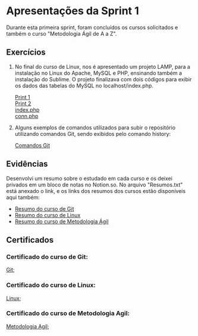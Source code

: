 
# Apresentações da Sprint 1

Durante esta primeira sprint, foram concluídos os cursos solicitados e também o curso "Metodologia Ágil de A a Z".

## Exercícios

1. No final do curso de Linux, nos é apresentado um projeto LAMP, para a instalação no Linux do Apache, MySQL e PHP, ensinando também a instalação do Sublime. O projeto finalizava com dois códigos para exibir os dados das tabelas do MySQL no localhost/index.php.
   
    [Print 1](exercicios/linux1.png)   
    [Print 2](exercicios/linux2.png)    
    [index.php](exercicios/index.php)        
    [conn.php](exercicios/conn.php)

2. Alguns exemplos de comandos utilizados para subir o repositório utilizando comandos Git, sendo exibidos pelo comando history:
   
      [Comandos Git](exercicios/Git.png)


## Evidências

Desenvolvi um resumo sobre o estudado em cada curso e os deixei privados em um bloco de notas no Notion.so. No arquivo "Resumos.txt" está anexado o link, e os links  dos resumos dos cursos estão disponíveis aqui também:
* [Resumo do curso de Git](https://gabrielwillye.notion.site/gabrielwillye/Comandos-Git-7f64ad1cb110467bb12d9ffc79396d9a) 
* [Resumo do curso de Linux](https://gabrielwillye.notion.site/gabrielwillye/Comandos-Linux-1f45ebb40fdc47b49a16f798aa6bfd04)
* [Resumo do curso de Metodologia Ágil](https://gabrielwillye.notion.site/gabrielwillye/Metodologias-geis-45da3933fdcd43d79e5915fc6fb57228)

## Certificados

### Certificado do curso de Git:
[Git](certificados/Git.jng);

### Certificado do curso de Linux:
[Linux](certificados/Linux.jng);

### Certificado do curso de Metodologia Agil:
[Metodologia Agil](certificados/MetodologiaAgil.jng);

